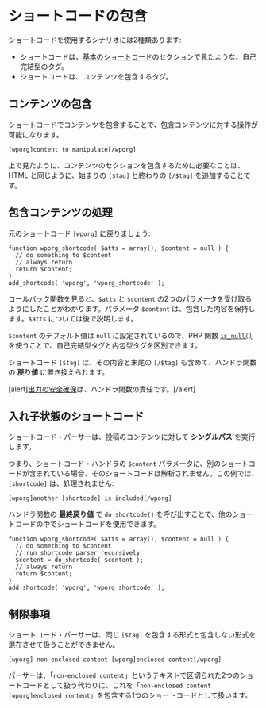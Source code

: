 <!--
# Enclosing Shortcodes
-->

# ショートコードの包含

<!--
The are two scenarios for using shortcodes:
-->

ショートコードを使用するシナリオには2種類あります:

<!--
- The shortcode is a self-closing tag like we seen in the [Basic Shortcodes](https://developer.wordpress.org/plugins/shortcodes/basic-shortcodes/) section.
- The shortcode is enclosing content.
-->

- ショートコードは、[基本のショートコード](https://ja.wordpress.org/team/handbook/plugin-development/shortcodes/basic-shortcodes/)のセクションで見たような、自己完結型のタグ。
- ショートコードは、コンテンツを包含するタグ。

<!--
## Enclosing Content
-->

## コンテンツの包含

<!--
Enclosing content with a shortcode allows manipulations on the enclosed content.
-->

ショートコードでコンテンツを包含することで、包含コンテンツに対する操作が可能になります。

```
[wporg]content to manipulate[/wporg]
```

<!--
As seen above, all you need to do in order to enclose a section of content is add a beginning `[$tag]` and an end `[/$tag]`, similar to HTML.
-->

上で見たように、コンテンツのセクションを包含するために必要なことは、HTML と同じように、始まりの `[$tag]` と終わりの `[/$tag]` を追加することです。

<!--
## Processing Enclosed Content
-->

## 包含コンテンツの処理

<!--
Lets get back to our original `[wporg]` shortcode code:
-->

元のショートコード `[wporg]` に戻りましょう:

```
function wporg_shortcode( $atts = array(), $content = null ) {
  // do something to $content
  // always return
  return $content;
}
add_shortcode( 'wporg', 'wporg_shortcode' );
```

<!--
Looking at the callback function we see that we chose to accept two parameters, `$atts` and `$content`. The `$content` parameter is going to hold our enclosed content. We will talk about `$atts` later.
-->

コールバック関数を見ると、`$atts` と `$content` の2つのパラメータを受け取るようにしたことがわかります。パラメータ `$content` は、包含した内容を保持します。`$atts` については後で説明します。

<!--
The default value of `$content` is set to `null` so we can differentiate between a self-closing tag and enclosing tags by using PHP function [`is_null()`](https://www.php.net/manual/en/function.is-null.php).
-->

`$content` のデフォルト値は `null` に設定されているので、PHP 関数 [`is_null()`](https://www.php.net/manual/en/function.is-null.php) を使うことで、自己完結型タグと内包型タグを区別できます。

<!--
The shortcode `[$tag]`, including its content and the end `[/$tag]` will be replaced with the **return value** of the handler function.
-->

ショートコード `[$tag]` は、その内容と末尾の `[/$tag]` も含めて、ハンドラ関数の **戻り値** に置き換えられます。

<!--
[alert]It is the responsibility of the handler function to [secure the output](https://developer.wordpress.org/plugins/security/securing-output/).[/alert]
-->

[alert][出力の安全確保](https://ja.wordpress.org/team/handbook/plugin-development/security/securing-output/)は、ハンドラ関数の責任です。[/alert]

<!--
## Shortcode-ception
-->

## 入れ子状態のショートコード

<!--
The shortcode parser performs a **single pass** on the content of the post.
-->

ショートコード・パーサーは、投稿のコンテンツに対して **シングルパス** を実行します。

<!--
This means that if the `$content` parameter of a shortcode handler contains another shortcode, it won’t be parsed. In this example, `[shortcode]` will not be processed:
-->

つまり、ショートコード・ハンドラの `$content` パラメータに、別のショートコードが含まれている場合、そのショートコードは解析されません。この例では、`[shortcode]` は、処理されません:

```
[wporg]another [shortcode] is included[/wporg]
```

<!--
Using shortcodes inside other shortcodes is possible by calling `do_shortcode()` on the **final return value** of the handler function.
-->

ハンドラ関数の **最終戻り値** で `do_shortcode()` を呼び出すことで、他のショートコードの中でショートコードを使用できます。

```
function wporg_shortcode( $atts = array(), $content = null ) {
  // do something to $content
  // run shortcode parser recursively
  $content = do_shortcode( $content );
  // always return
  return $content;
}
add_shortcode( 'wporg', 'wporg_shortcode' );
```

<!--
## Limitations
-->

## 制限事項

<!--
The shortcode parser is unable to handle mixing of enclosing and non-enclosing forms of the same `[$tag]`.
-->

ショートコード・パーサーは、同じ `[$tag]` を包含する形式と包含しない形式を混在させて扱うことができません。

```
[wporg] non-enclosed content [wporg]enclosed content[/wporg]
```

<!--
Instead of being treated as two shortcodes separated by the text "`non-enclosed content`", the parser treats this as a single shortcode enclosing "`non-enclosed content [wporg]enclosed content`".
-->

パーサーは、「`non-enclosed content`」というテキストで区切られた2つのショートコードとして扱う代わりに、これを「`non-enclosed content [wporg]enclosed content`」を包含する1つのショートコードとして扱います。

